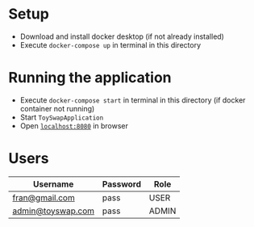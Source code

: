 # Setup

- Download and install docker desktop (if not already installed)
- Execute `docker-compose up` in terminal in this directory

# Running the application

- Execute `docker-compose start` in terminal in this directory (if docker container not running)
- Start `ToySwapApplication`
- Open [`localhost:8080`](http://localhost:8080) in browser

# Users

| Username          | Password | Role  |
|-------------------|----------|-------|
| fran@gmail.com    | pass     | USER  |
| admin@toyswap.com | pass     | ADMIN |